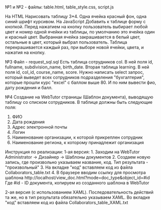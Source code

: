 №1 и №2 - файлы: table.html, table_style.css, script.js

На HTML
Нарисовать таблицу 3*4. Одна ячейка красный фон, одна синий шрифт курсивом.
На JavaScript
Добавить к таблице форму с кнопкой. Перед нажатием на кнопку пользователь выбирает любой цвет и номер одной ячейки из таблицы, по умолчанию это ячейка один и красный цвет.
Выбранная ячейка закрашивается в белый цвет, остальные в цвет, который выбрал пользователь.
Таблица перекрашивается каждый раз, при выборе новой ячейки, цвета, и нажатия на кнопку.

№3 Файл - request_sql.sql
Есть таблица сотрудников col. В ней поля id, fullname, subdivision_name, birth_date. Вторая таблица learning. В ней поля id, col_id, course_name, score. Нужно написать select запрос,
который выведет всех сотрудников подразделения "бухгалтерия", которые прошли курс "excel" с баллом выше 80. И по ним вывести фио, дату рождения и балл.

№4
Создание на WebTutor страницы (Шаблон документа), выводящую таблицу со списком сотрудников. В таблице должны быть следующие поля:
1. ФИО
2. Дата рождения
3. Адрес электронной почты
4. Логин
5. Наименование организации, к которой прикреплен сотрудник
6. Наименование региона, к которому принадлежит организация

Инструкция по реализации:
1-ая версия: 1. Заходим на WebTutor Administrator -> Дизайнер -> Шаблоны документов
             2. Создаем новую запись, где произвольно указываем название, код. Тип результата - "произвольный"
             3. На вкладке "код" вставляем код из файла Collaborators_table.txt
             4. В браузере вводим ссылку для просмотра шаблона http://localhost/view_doc.html?mode=doc_type&object_id=#id Где #id - ID документа, копируем из созданного шаблона в WebTutor
       
2-ая версия (с использованием XAML). Последовательность действий та же, но в тип результата обязательно указываем XAML. Во вкладке "код" вставляем код из файла Collaborators_table_XAML.txt 
